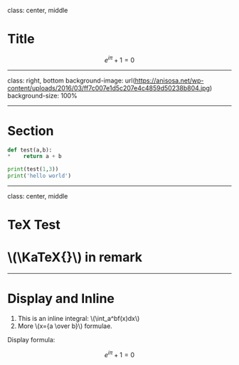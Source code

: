 
class: center, middle

# Title

$$e^{i\pi} + 1 = 0$$

---

class: right, bottom
background-image: url(https://anisosa.net/wp-content/uploads/2016/03/ff7c007e1d5c207e4c4859d50238b804.jpg)
background-size: 100%

---

# Section

```python
def test(a,b):
*    return a + b

print(test(1,3))
print('hello world')

```

---

class: center, middle

# TeX Test

# \\(\KaTeX{}\\) in remark

---

# Display and Inline

1. This is an inline integral: \\(\int_a^bf(x)dx\\)
2. More \\(x={a \over b}\\) formulae.

Display formula:

$$e^{i\pi} + 1 = 0$$

